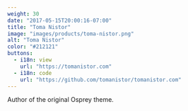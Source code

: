 ```yaml
---
weight: 30
date: "2017-05-15T20:00:16-07:00"
title: "Toma Nistor"
image: "images/products/toma-nistor.png"
alt: "Toma Nistor"
color: "#212121"
buttons:
  - i18n: view
    url: "https://tomanistor.com"
  - i18n: code
    url: "https://github.com/tomanistor/tomanistor.com"
---
```


Author of the original Osprey theme.